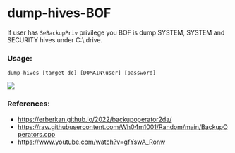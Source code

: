 # dump-hives-BOF

If user has ``SeBackupPriv`` privilege you BOF is dump SYSTEM, SYSTEM and SECURITY hives under C:\ drive.

### Usage:
``dump-hives [target dc] [DOMAIN\user] [password]``

![](https://raw.githubusercontent.com/erberkan/dump-hives-BOF/main/dump-hives.png)

### References:
* https://erberkan.github.io/2022/backupoperator2da/
* https://raw.githubusercontent.com/Wh04m1001/Random/main/BackupOperators.cpp
* https://www.youtube.com/watch?v=gfYswA_Ronw
